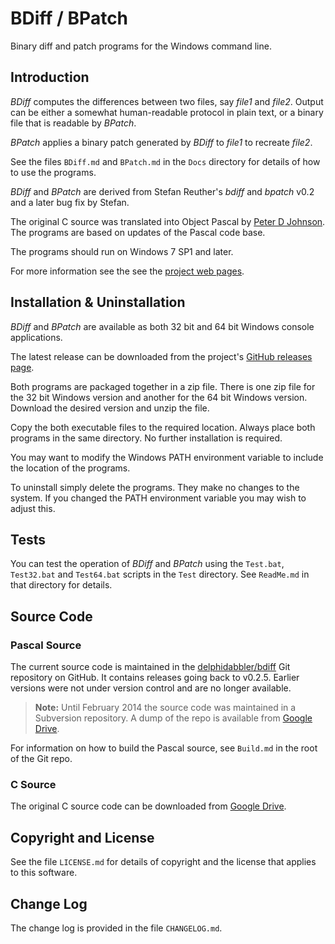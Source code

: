 # BDiff / BPatch

Binary diff and patch programs for the Windows command line.

## Introduction

_BDiff_ computes the differences between two files, say _file1_ and _file2_. Output can be either a somewhat human-readable protocol in plain text, or a binary file that is readable by _BPatch_.

_BPatch_ applies a binary patch generated by _BDiff_ to _file1_ to recreate _file2_.

See the files `BDiff.md` and `BPatch.md` in the `Docs` directory for details of how to use the programs.

_BDiff_ and _BPatch_ are derived from Stefan Reuther's _bdiff_ and _bpatch_ v0.2 and a later bug fix by Stefan.

The original C source was translated into Object Pascal by [Peter D Johnson](https://gravatar.com/delphidabbler). The programs are based on updates of the Pascal code base.

The programs should run on Windows 7 SP1 and later.

For more information see the see the [project web pages](http://delphidabbler.com/software/bdiff).

## Installation & Uninstallation

_BDiff_ and _BPatch_ are available as both 32 bit and 64 bit Windows console applications.

The latest release can be downloaded from the project's [GitHub releases page](https://github.com/delphidabbler/bdiff/releases).

Both programs are packaged together in a zip file. There is one zip file for the 32 bit Windows version and another for the 64 bit Windows version. Download the desired version and unzip the file.

Copy the both executable files to the required location. Always place both programs in the same directory. No further installation is required.

You may want to modify the Windows PATH environment variable to include the location of the programs.

To uninstall simply delete the programs. They make no changes to the system. If you changed the PATH environment variable you may wish to adjust this.

## Tests

You can test the operation of _BDiff_ and _BPatch_ using the `Test.bat`, `Test32.bat` and `Test64.bat` scripts in the `Test` directory. See `ReadMe.md` in that directory for details.

## Source Code

### Pascal Source

The current source code is maintained in the [delphidabbler/bdiff](https://github.com/delphidabbler/bdiff) Git repository on GitHub. It contains releases going back to v0.2.5. Earlier versions were not under version control and are no longer available.

> **Note:** Until February 2014 the source code was maintained in a Subversion repository. A dump of the repo is available from [Google Drive](https://drive.google.com/file/d/0B8qEVqTUMgmJcF9zVnk0Zk1VMDQ/view?usp=sharing).

For information on how to build the Pascal source, see `Build.md` in the root of the Git repo.

### C Source

The original C source code can be downloaded from [Google Drive](https://drive.google.com/file/d/1KQ3k44NFkOdSDU7-OtNi7JKVs5Mr_gt1/view).

## Copyright and License

See the file `LICENSE.md` for details of copyright and the license that applies to this software.

## Change Log

The change log is provided in the file `CHANGELOG.md`.
